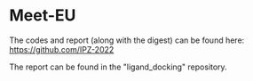 # Meet-EU

The codes and report (along with the digest) can be found here: https://github.com/IPZ-2022 

The report can be found in the "ligand_docking" repository.
